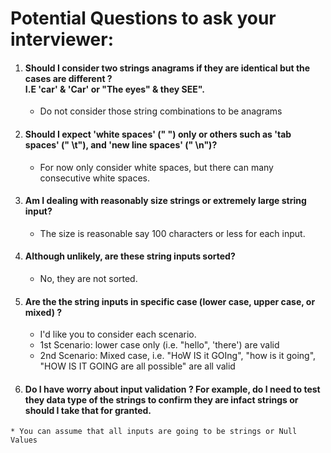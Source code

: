
# Potential Questions to ask your interviewer:

  1. #### Should I consider two strings anagrams if they are identical but the cases are different ? <br> I.E 'car' & 'Car' or "The eyes" & they SEE".
       * Do not consider those string combinations to be anagrams
  2. #### Should I expect 'white spaces' (" ") only or others such as 'tab spaces' (" \t"), and 'new line spaces' (" \n")?
      * For now only consider white spaces, but there can many consecutive white spaces.

  3. #### Am I dealing with reasonably size strings or extremely large string input?
      * The size is reasonable say 100 characters or less for each input.
  4. #### Although unlikely, are these string inputs sorted?
      * No, they are not sorted.
  5. #### Are the the string inputs in specific case (lower case, upper case, or mixed) ?
       * I'd like you to consider each scenario.
       * 1st Scenario: lower case only (i.e. "hello", 'there') are valid
       *  2nd Scenario: Mixed case, i.e. "HoW IS it GOIng", "how is it going", "HOW IS IT GOING are all possible" are all valid

  6. #### Do I have worry about input validation ? For example, do I need to test they data type of the strings to confirm they are infact strings or should I take that for granted.
    * You can assume that all inputs are going to be strings or Null Values
